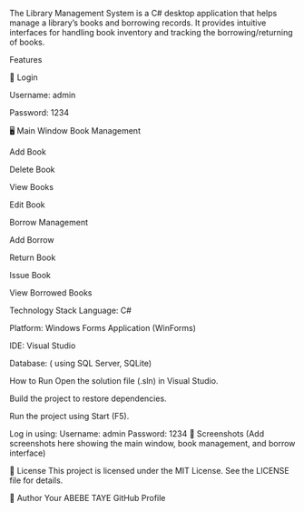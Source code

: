 The Library Management System is a C# desktop application that helps manage a library’s books and borrowing records. It provides intuitive interfaces for handling book inventory and tracking the borrowing/returning of books.

Features

🔐 Login

Username: admin

Password: 1234

🖥️ Main Window
Book Management

 Add Book

 Delete Book

 View Books

Edit Book

Borrow Management

Add Borrow

 Return Book

 Issue Book

 View Borrowed Books

 Technology Stack
Language: C#

Platform: Windows Forms Application (WinForms)

IDE: Visual Studio

Database: ( using SQL Server, SQLite)

How to Run
Open the solution file (.sln) in Visual Studio.

Build the project to restore dependencies.

Run the project using Start (F5).

Log in using:
Username: admin
Password: 1234
📸 Screenshots
(Add screenshots here showing the main window, book management, and borrow interface)

📄 License
This project is licensed under the MIT License.
See the LICENSE file for details.

👤 Author
Your ABEBE TAYE
GitHub Profile
